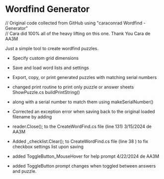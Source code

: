 Wordfind Generator
==============

// Original code collected from GitHub using "caraconrad Wordfind - Generator"  
// Cara did 100% all of the heavy lifting on this one. Thank You Cara    de AA3M

Just a simple tool to create wordfind puzzles.

- Specify custom grid dimensions
- Save and load word lists and settings
- Export, copy, or print generated puzzles with matching serial numbers

- changed print routine to print only puzzle or answer sheets ShowPuzzle.cs buildPrintString() 
- along with a serial number to match them using makeSerialNumber()
- Corrected an exception error when saving back to the original loaded filename by adding 
- reader.Close(); to the CreateWordFind.cs file (line 131)  3/15/2024  de AA3M
- Added _checklist.Clear(); to CreateWordFind.cs file (line 38 ) to fix checkbox settings list upon saving 
- added ToggleButton_MouseHover for help prompt  4/22/2024 de AA3M
- added ToggleButton prompt changes when toggled between answers and puzzle.